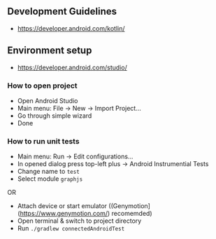 ## Development Guidelines

 - https://developer.android.com/kotlin/

## Environment setup

 - https://developer.android.com/studio/

### How to open project

 - Open Android Studio
 - Main menu: File -> New -> Import Project...
 - Go through simple wizard
 - Done

### How to run unit tests

 - Main menu: Run -> Edit configurations...
 - In opened dialog press top-left plus -> Android Instrumential Tests
 - Change name to `test`
 - Select module `graphjs`

OR

 - Attach device or start emulator ((Genymotion](https://www.genymotion.com/) recomemded)
 - Open terminal & switch to project directory
 - Run `./gradlew connectedAndroidTest`
